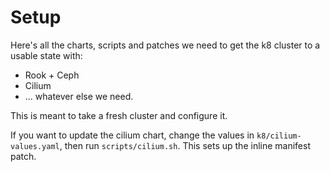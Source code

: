 # Setup

Here's all the charts, scripts and patches we need to get the k8 cluster to a usable state with:
- Rook + Ceph
- Cilium
- ... whatever else we need.

This is meant to take a fresh cluster and configure it.

If you want to update the cilium chart, change the values in `k8/cilium-values.yaml`, then run `scripts/cilium.sh`. This sets up the inline manifest patch.